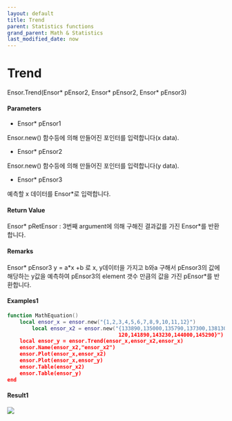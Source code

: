 ```yaml
---
layout: default
title: Trend
parent: Statistics functions
grand_parent: Math & Statistics
last_modified_date: now
---
```


# Trend

Ensor.Trend\(Ensor\* pEnsor2, Ensor\* pEnsor2, Ensor\* pEnsor3\)

#### Parameters

* Ensor\* pEnsor1

Ensor.new() 함수등에 의해 만들어진 포인터를 입력합니다(x data).

* Ensor\* pEnsor2

Ensor.new() 함수등에 의해 만들어진 포인터를 입력합니다(y data).

* Ensor\* pEnsor3

예측할 x 데이터를 Ensor\*로 입력합니다.

#### Return Value

Ensor\* pRetEnsor : 3번째 argument에 의해 구해진 결과값를 가진 Ensor\*를 반환합니다.



#### Remarks

Ensor\* pEnsor3
y = a\*x +b 로 x, y데이터을 가지고 b와a 구해서 pEnsor3의 값에 해당하는 y값을 예측하여 pEnsor3의 element
갯수 만큼의 값을 가진 pEnsor\*를 반환합니다.

#### Examples1

```lua
function MathEquation()
	local ensor_x = ensor.new("{1,2,3,4,5,6,7,8,9,10,11,12}")
		local ensor_x2 = ensor.new("{133890,135000,135790,137300,138130,139100,139900,141
									120,141890,143230,144000,145290}")
	local ensor_y = ensor.Trend(ensor_x,ensor_x2,ensor_x)
	ensor.Name(ensor_x2,"ensor_x2")
	ensor.Plot(ensor_x,ensor_x2)
	ensor.Plot(ensor_x,ensor_y)
	ensor.Table(ensor_x2)
	ensor.Table(ensor_y)
end
```

#### Result1

![](./StatisticsAPI/TrendResult.png)

